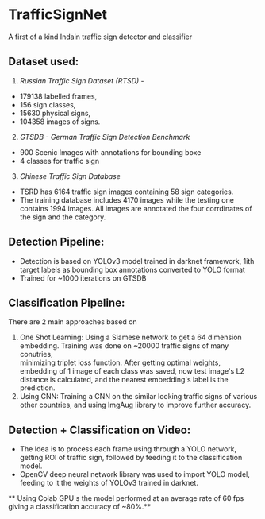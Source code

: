 # TrafficSignNet
A first of a kind Indain traffic sign detector and classifier

## Dataset used:
1. *Russian Traffic Sign Dataset (RTSD)* - 
* 179138 labelled frames,
* 156 sign classes,
* 15630 physical signs,
* 104358 images of signs.
2. *GTSDB - German Traffic Sign Detection Benchmark*
* 900 Scenic Images with annotations for bounding boxe
* 4 classes for traffic sign
3. *Chinese Traffic Sign Database* 
* TSRD has 6164 traffic sign images containing 58 sign categories. 
* The training database includes 4170 images while the testing one contains 1994 images. All images are annotated the four corrdinates of the sign and the category.

## Detection Pipeline:
* Detection is based on YOLOv3 model trained in darknet framework, 1ith target labels as bounding box annotations converted to YOLO format
* Trained for ~1000 iterations on GTSDB
## Classification Pipeline:
There are 2 main approaches based on 
1. One Shot Learning: Using a Siamese network to get a 64 dimension embedding. Training was done on ~20000 traffic signs of many conutries,  
minimizing triplet loss function. After getting optimal weights, embedding of 1 image of each class was saved, now test image's L2 distance is calculated, 
and the nearest embedding's label is the prediction.
2. Using CNN: Training a CNN on the similar looking traffic signs of various other countries, and using ImgAug library to improve further accuracy.
## Detection + Classification on Video:
- The Idea is to process each frame using through a YOLO network, getting ROI of traffic sign, followed by feeding it to the classification model.
- OpenCV deep neural network library was used to import YOLO model, feeding to it the weights of YOLOv3 trained in darknet.

** Using Colab GPU's the model performed at an average rate of 60 fps giving a classification accuracy of ~80%.** 
